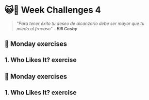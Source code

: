 # :smiley_cat::high_brightness: Week Challenges 4
> *"Para tener éxito tu deseo de alcanzarlo debe ser mayor que tu miedo al fracaso"* 
>***- Bill Cosby***

## :date: Monday exercises
<h3 style="font-size: 20px">1. Who Likes It? exercise</h3>

## :date: Monday exercises
<h3 style="font-size: 20px">1. Who Likes It? exercise</h3>